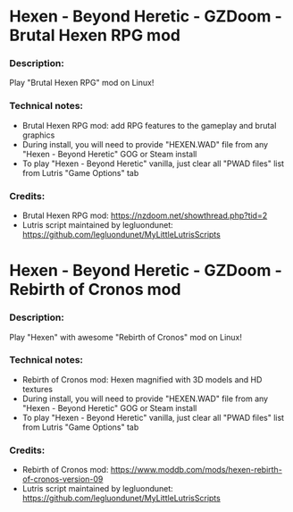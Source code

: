 # Hexen - Beyond Heretic - GZDoom - Brutal Hexen RPG mod
### Description:
Play "Brutal Hexen RPG" mod on Linux!
### Technical notes:
- Brutal Hexen RPG mod: add RPG features to the gameplay and brutal graphics
- During install, you will need to provide "HEXEN.WAD" file from any "Hexen - Beyond Heretic" GOG or Steam install
- To play "Hexen - Beyond Heretic" vanilla, just clear all "PWAD files" list from Lutris "Game Options" tab
### Credits:
- Brutal Hexen RPG mod: https://nzdoom.net/showthread.php?tid=2
- Lutris script maintained by legluondunet: https://github.com/legluondunet/MyLittleLutrisScripts

# Hexen - Beyond Heretic - GZDoom - Rebirth of Cronos mod
### Description:
Play "Hexen" with awesome "Rebirth of Cronos" mod on Linux!
### Technical notes:
- Rebirth of Cronos mod: Hexen magnified with 3D models and HD textures
- During install, you will need to provide "HEXEN.WAD" file from any "Hexen - Beyond Heretic" GOG or Steam install
- To play "Hexen - Beyond Heretic" vanilla, just clear all "PWAD files" list from Lutris "Game Options" tab
### Credits:
- Rebirth of Cronos mod: https://www.moddb.com/mods/hexen-rebirth-of-cronos-version-09
- Lutris script maintained by legluondunet: https://github.com/legluondunet/MyLittleLutrisScripts
